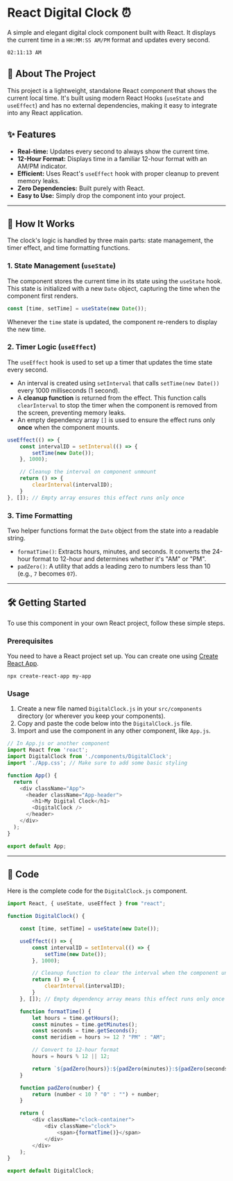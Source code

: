 # React Digital Clock ⏰

A simple and elegant digital clock component built with React. It displays the current time in a `HH:MM:SS AM/PM` format and updates every second.

```
02:11:13 AM
```

## 🚀 About The Project

This project is a lightweight, standalone React component that shows the current local time. It's built using modern React Hooks (`useState` and `useEffect`) and has no external dependencies, making it easy to integrate into any React application.

## ✨ Features

  * **Real-time:** Updates every second to always show the current time.
  * **12-Hour Format:** Displays time in a familiar 12-hour format with an AM/PM indicator.
  * **Efficient:** Uses React's `useEffect` hook with proper cleanup to prevent memory leaks.
  * **Zero Dependencies:** Built purely with React.
  * **Easy to Use:** Simply drop the component into your project.

-----

## 🔧 How It Works

The clock's logic is handled by three main parts: state management, the timer effect, and time formatting functions.

### 1\. State Management (`useState`)

The component stores the current time in its state using the `useState` hook. This state is initialized with a new `Date` object, capturing the time when the component first renders.

```javascript
const [time, setTime] = useState(new Date());
```

Whenever the `time` state is updated, the component re-renders to display the new time.

### 2\. Timer Logic (`useEffect`)

The `useEffect` hook is used to set up a timer that updates the time state every second.

  * An interval is created using `setInterval` that calls `setTime(new Date())` every 1000 milliseconds (1 second).
  * A **cleanup function** is returned from the effect. This function calls `clearInterval` to stop the timer when the component is removed from the screen, preventing memory leaks.
  * An empty dependency array `[]` is used to ensure the effect runs only **once** when the component mounts.

<!-- end list -->

```javascript
useEffect(() => {
    const intervalID = setInterval(() => {
        setTime(new Date());
    }, 1000);

    // Cleanup the interval on component unmount
    return () => {
        clearInterval(intervalID);
    }
}, []); // Empty array ensures this effect runs only once
```

### 3\. Time Formatting

Two helper functions format the `Date` object from the state into a readable string.

  * `formatTime()`: Extracts hours, minutes, and seconds. It converts the 24-hour format to 12-hour and determines whether it's "AM" or "PM".
  * `padZero()`: A utility that adds a leading zero to numbers less than 10 (e.g., `7` becomes `07`).

-----

## 🛠️ Getting Started

To use this component in your own React project, follow these simple steps.

### Prerequisites

You need to have a React project set up. You can create one using [Create React App](https://reactjs.org/docs/create-a-new-react-app.html).

`npx create-react-app my-app`

### Usage

1.  Create a new file named `DigitalClock.js` in your `src/components` directory (or wherever you keep your components).
2.  Copy and paste the code below into the `DigitalClock.js` file.
3.  Import and use the component in any other component, like `App.js`.

<!-- end list -->

```javascript
// In App.js or another component
import React from 'react';
import DigitalClock from './components/DigitalClock';
import './App.css'; // Make sure to add some basic styling

function App() {
  return (
    <div className="App">
      <header className="App-header">
        <h1>My Digital Clock</h1>
        <DigitalClock />
      </header>
    </div>
  );
}

export default App;
```

-----

## 📄 Code

Here is the complete code for the `DigitalClock.js` component.

```javascript
import React, { useState, useEffect } from "react";

function DigitalClock() {

    const [time, setTime] = useState(new Date());

    useEffect(() => {
        const intervalID = setInterval(() => {
            setTime(new Date());
        }, 1000);

        // Cleanup function to clear the interval when the component unmounts
        return () => {
            clearInterval(intervalID);
        }
    }, []); // Empty dependency array means this effect runs only once on mount

    function formatTime() {
        let hours = time.getHours();
        const minutes = time.getMinutes();
        const seconds = time.getSeconds();
        const meridiem = hours >= 12 ? "PM" : "AM";

        // Convert to 12-hour format
        hours = hours % 12 || 12;

        return `${padZero(hours)}:${padZero(minutes)}:${padZero(seconds)} ${meridiem}`;
    }

    function padZero(number) {
        return (number < 10 ? "0" : "") + number;
    }

    return (
        <div className="clock-container">
            <div className="clock">
                <span>{formatTime()}</span>
            </div>
        </div>
    );
}

export default DigitalClock;
```
